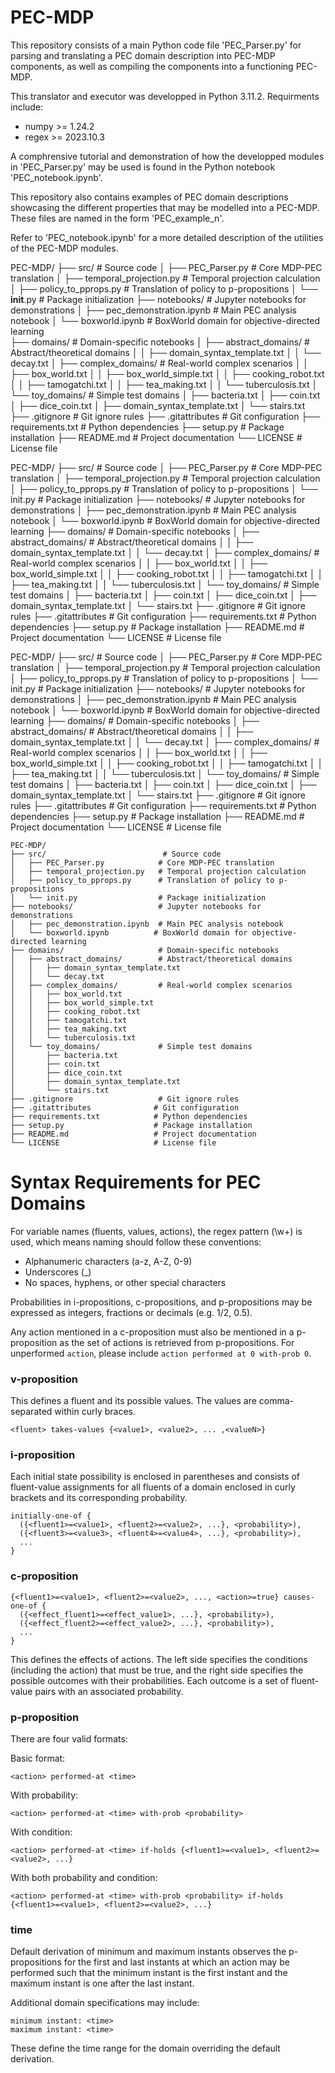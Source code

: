 # PEC-MDP

This repository consists of a main Python code file 'PEC_Parser.py' for parsing and translating a PEC domain description into PEC-MDP components, as well as compiling the components into a functioning PEC-MDP.

This translator and executor was developped in Python 3.11.2. Requirments include:

* numpy >= 1.24.2
* regex >= 2023.10.3

A comphrensive tutorial and demonstration of how the developped modules in 'PEC_Parser.py' may be used is found in the Python notebook 'PEC_notebook.ipynb'.

This repository also contains examples of PEC domain descriptions showcasing the different properties that may be modelled into a PEC-MDP. These files are named in the form 'PEC_example_n'.
 
Refer to 'PEC_notebook.ipynb' for a more detailed description of the utilities of the PEC-MDP modules.


PEC-MDP/
├── src/                          # Source code
│   ├── PEC_Parser.py            # Core MDP-PEC translation
│   ├── temporal_projection.py   # Temporal projection calculation
│   ├── policy_to_pprops.py      # Translation of policy to p-propositions 
│   └── __init__.py              # Package initialization
├── notebooks/                   # Jupyter notebooks for demonstrations
│   ├── pec_demonstration.ipynb  # Main PEC analysis notebook
│   └── boxworld.ipynb          # BoxWorld domain for objective-directed learning  
├── domains/                # Domain-specific notebooks
│   ├── abstract_domains/    # Abstract/theoretical domains
│   │   ├── domain_syntax_template.txt
│   │   └── decay.txt
│   ├── complex_domains/     # Real-world complex scenarios
│   │   ├── box_world.txt
│   │   ├── box_world_simple.txt
│   │   ├── cooking_robot.txt
│   │   ├── tamogatchi.txt
│   │   ├── tea_making.txt
│   │   └── tuberculosis.txt
│   └── toy_domains/         # Simple test domains
│       ├── bacteria.txt
│       ├── coin.txt
│       ├── dice_coin.txt
│       ├── domain_syntax_template.txt
│       └── stairs.txt
├── .gitignore                   # Git ignore rules
├── .gitattributes              # Git configuration
├── requirements.txt            # Python dependencies
├── setup.py                    # Package installation
├── README.md                   # Project documentation
└── LICENSE                     # License file

PEC-MDP/
├── src/                          # Source code
│   ├── PEC_Parser.py            # Core MDP-PEC translation
│   ├── temporal_projection.py   # Temporal projection calculation
│   ├── policy_to_pprops.py      # Translation of policy to p-propositions
│   └── init.py              # Package initialization
├── notebooks/                   # Jupyter notebooks for demonstrations
│   ├── pec_demonstration.ipynb  # Main PEC analysis notebook
│   └── boxworld.ipynb          # BoxWorld domain for objective-directed learning
├── domains/                # Domain-specific notebooks
│   ├── abstract_domains/    # Abstract/theoretical domains
│   │   ├── domain_syntax_template.txt
│   │   └── decay.txt
│   ├── complex_domains/     # Real-world complex scenarios
│   │   ├── box_world.txt
│   │   ├── box_world_simple.txt
│   │   ├── cooking_robot.txt
│   │   ├── tamogatchi.txt
│   │   ├── tea_making.txt
│   │   └── tuberculosis.txt
│   └── toy_domains/         # Simple test domains
│       ├── bacteria.txt
│       ├── coin.txt
│       ├── dice_coin.txt
│       ├── domain_syntax_template.txt
│       └── stairs.txt
├── .gitignore                   # Git ignore rules
├── .gitattributes              # Git configuration
├── requirements.txt            # Python dependencies
├── setup.py                    # Package installation
├── README.md                   # Project documentation
└── LICENSE                     # License file


PEC-MDP/
├── src/                          # Source code
│   ├── PEC_Parser.py            # Core MDP-PEC translation
│   ├── temporal_projection.py   # Temporal projection calculation
│   ├── policy_to_pprops.py      # Translation of policy to p-propositions
│   └── init.py              # Package initialization
├── notebooks/                   # Jupyter notebooks for demonstrations
│   ├── pec_demonstration.ipynb  # Main PEC analysis notebook
│   └── boxworld.ipynb          # BoxWorld domain for objective-directed learning
├── domains/                # Domain-specific notebooks
│   ├── abstract_domains/    # Abstract/theoretical domains
│   │   ├── domain_syntax_template.txt
│   │   └── decay.txt
│   ├── complex_domains/     # Real-world complex scenarios
│   │   ├── box_world.txt
│   │   ├── box_world_simple.txt
│   │   ├── cooking_robot.txt
│   │   ├── tamogatchi.txt
│   │   ├── tea_making.txt
│   │   └── tuberculosis.txt
│   └── toy_domains/         # Simple test domains
│       ├── bacteria.txt
│       ├── coin.txt
│       ├── dice_coin.txt
│       ├── domain_syntax_template.txt
│       └── stairs.txt
├── .gitignore                   # Git ignore rules
├── .gitattributes              # Git configuration
├── requirements.txt            # Python dependencies
├── setup.py                    # Package installation
├── README.md                   # Project documentation
└── LICENSE                     # License file

```
PEC-MDP/
├── src/                          # Source code
│   ├── PEC_Parser.py            # Core MDP-PEC translation
│   ├── temporal_projection.py   # Temporal projection calculation
│   ├── policy_to_pprops.py      # Translation of policy to p-propositions
│   └── init.py                  # Package initialization
├── notebooks/                   # Jupyter notebooks for demonstrations
│   ├── pec_demonstration.ipynb  # Main PEC analysis notebook
│   └── boxworld.ipynb          # BoxWorld domain for objective-directed learning
├── domains/                     # Domain-specific notebooks
│   ├── abstract_domains/        # Abstract/theoretical domains
│   │   ├── domain_syntax_template.txt
│   │   └── decay.txt
│   ├── complex_domains/         # Real-world complex scenarios
│   │   ├── box_world.txt
│   │   ├── box_world_simple.txt
│   │   ├── cooking_robot.txt
│   │   ├── tamogatchi.txt
│   │   ├── tea_making.txt
│   │   └── tuberculosis.txt
│   └── toy_domains/             # Simple test domains
│       ├── bacteria.txt
│       ├── coin.txt
│       ├── dice_coin.txt
│       ├── domain_syntax_template.txt
│       └── stairs.txt
├── .gitignore                   # Git ignore rules
├── .gitattributes              # Git configuration
├── requirements.txt            # Python dependencies
├── setup.py                    # Package installation
├── README.md                   # Project documentation
└── LICENSE                     # License file
```

# Syntax Requirements for PEC Domains

For variable names (fluents, values, actions), the regex pattern (\w+) is used, which means naming should follow these conventions:

* Alphanumeric characters (a-z, A-Z, 0-9)
* Underscores (_)
* No spaces, hyphens, or other special characters

Probabilities in i-propositions, c-propositions, and p-propositions may be expressed as integers, fractions or decimals (e.g. 1/2, 0.5).

Any action mentioned in a c-proposition must also be mentioned in a p-proposition as the set of actions is retrieved from p-propositions. For unperformed `action`, please include `action performed at 0 with-prob 0`.

### v-proposition

This defines a fluent and its possible values. The values are comma-separated within curly braces.
```
<fluent> takes-values {<value1>, <value2>, ... ,<valueN>}
```
### i-proposition

Each initial state possibility is enclosed in parentheses and consists of fluent-value assignments for all fluents of a domain enclosed in curly brackets and its corresponding probability.

```
initially-one-of {
  ({<fluent1>=<value1>, <fluent2>=<value2>, ...}, <probability>),
  ({<fluent3>=<value3>, <fluent4>=<value4>, ...}, <probability>),
  ...
}
```
### c-proposition
```
{<fluent1>=<value1>, <fluent2>=<value2>, ..., <action>=true} causes-one-of {
  ({<effect_fluent1>=<effect_value1>, ...}, <probability>),
  ({<effect_fluent2>=<effect_value2>, ...}, <probability>),
  ...
}
```
This defines the effects of actions. The left side specifies the conditions (including the action) that must be true, and the right side specifies the possible outcomes with their probabilities. Each outcome is a set of fluent-value pairs with an associated probability.

### p-proposition

There are four valid formats:

Basic format:

`<action> performed-at <time>`

With probability:

`<action> performed-at <time> with-prob <probability>`

With condition:

`<action> performed-at <time> if-holds {<fluent1>=<value1>, <fluent2>=<value2>, ...}`

With both probability and condition:

`<action> performed-at <time> with-prob <probability> if-holds {<fluent1>=<value1>, <fluent2>=<value2>, ...}`

### time

Default derivation of minimum and maximum instants observes the p-propositions for the first and last instants at which an action may be performed such that the minimum instant is the first instant and the maximum instant is one after the last instant. 

Additional domain specifications may include:
```
minimum instant: <time>
maximum instant: <time>
```
These define the time range for the domain overriding the default derivation.